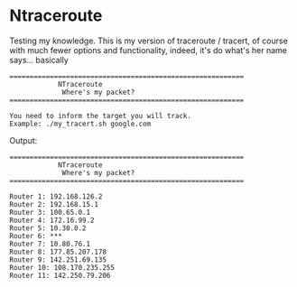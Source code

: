 # Ntraceroute
Testing my knowledge. This is my version of traceroute / tracert, of course with much fewer options and functionality, indeed, it's do what's her name says... basically

```
==========================================================
			NTraceroute
		     Where's my packet?
==========================================================

You need to inform the target you will track.
Example: ./my_tracert.sh google.com
```

Output:
```
==========================================================
			NTraceroute
		     Where's my packet?
==========================================================

Router 1: 192.168.126.2
Router 2: 192.168.15.1
Router 3: 100.65.0.1
Router 4: 172.16.99.2
Router 5: 10.30.0.2
Router 6: ***
Router 7: 10.80.76.1
Router 8: 177.85.207.178
Router 9: 142.251.69.135
Router 10: 108.170.235.255
Router 11: 142.250.79.206
```
